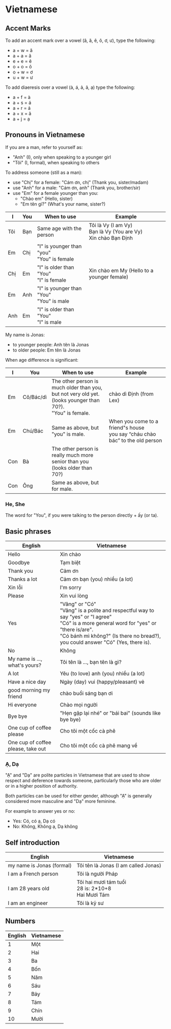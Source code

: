 # Vietnamese

## Accent Marks

To add an accent mark over a vowel (â, ă, ê, ô, ơ, ư), type the following:

- a + w = ă
- a + a = â
- e + e = ê
- o + o = ô
- o + w = ơ
- u + w = ư

To add diaeresis over a vowel (à, á, ả, ã, ạ) type the following:

- a + f = à
- a + s = á
- a + r = ả
- a + x = ã
- a + j = ạ

## Pronouns in Vietnamese

If you are a man, refer to yourself as:

- "Anh" (I), only when speaking to a younger girl
- "Tôi" (I, formal), when speaking to others

To address someone (still as a man):

- use "Chị" for a female: "Cám ơn, chị" (Thank you, sister/madam)
- use "Anh" for a male: "Cám ơn, anh" (Thank you, brother/sir)
- use "Em" for a female younger than you:
  - "Chào em" (Hello, sister)
  - "Em tên gì?" (What's your name, sister?)

| I   | You | When to use                                  | Example                                                            |
| --- | --- | -------------------------------------------- | ------------------------------------------------------------------ |
| Tôi | Bạn | Same age with the person                     | Tôi là Vy (I am Vy)<br>Bạn là Vy (You are Vy)<br>Xin chào Bạn Định |
| Em  | Chị | "I" is younger than "you"<br>"You" is female |                                                                    |
| Chị | Em  | "I" is older than "You"<br>"I" is female     | Xin chào em My (Hello to a younger female)                         |
| Em  | Anh | "I" is younger than "You"<br>"You" is male   |
| Anh | Em  | "I" is older than "You"<br>"I" is male       |

My name is Jonas:

- to younger people: Anh tên là Jonas
- to older people: Em tên là Jonas

When age difference is significant:

| I   | You       | When to use                                                                                                        | Example                                                                        |
| --- | --------- | ------------------------------------------------------------------------------------------------------------------ | ------------------------------------------------------------------------------ |
| Em  | Cô/Bác/dì | The other person is much older than you,<br>but not very old yet.<br>(looks younger than 70?).<br>"You" is female. | chào dì Định (from Lex)                                                        |
| Em  | Chú/Bác   | Same as above, but "you" is male.                                                                                  | When you come to a friend"s house<br>you say “cháu chào bác” to the old person |
| Con | Bà        | The other person is really much more<br>senior than you<br>(looks older than 70?)                                  |                                                                                |
| Con | Ông       | Same as above, but for male.                                                                                       |                                                                                |

### He, She

The word for "You", if you were talking to the person directly + ấy (or ta).

## Basic phrases

| English                            | Vietnamese                                                                                                                                                                                                                        |
| ---------------------------------- | --------------------------------------------------------------------------------------------------------------------------------------------------------------------------------------------------------------------------------- |
| Hello                              | Xin chào                                                                                                                                                                                                                          |
| Goodbye                            | Tạm biệt                                                                                                                                                                                                                          |
| Thank you                          | Cảm ơn                                                                                                                                                                                                                            |
| Thanks a lot                       | Cảm ơn bạn (you) nhiều (a lot)                                                                                                                                                                                                    |
| Xin lỗi                            | I'm sorry                                                                                                                                                                                                                         |
| Please                             | Xin vui lòng                                                                                                                                                                                                                      |
| Yes                                | "Vâng" or "Có"<br>"Vâng" is a polite and respectful way to say "yes" or "I agree"<br>"Có" is a more general word for "yes" or "there is/are".<br>"Có bánh mì không?" (Is there no bread?), you could answer "Có" (Yes, there is). |
| No                                 | Không                                                                                                                                                                                                                             |
| My name is ..., what's yours?      | Tôi tên là ..., bạn tên là gì?                                                                                                                                                                                                    |
| A lot                              | Yêu (to love) anh (you) nhiều (a lot)                                                                                                                                                                                             |
| Have a nice day                    | Ngày (day) vui (happy/pleasant) vẻ                                                                                                                                                                                                |
| good morning my friend             | chào buổi sáng bạn ơi                                                                                                                                                                                                             |
| Hi everyone                        | Chào mọi người                                                                                                                                                                                                                    |
| Bye bye                            | "Hẹn gặp lại nhé" or "bái bai" (sounds like bye bye)                                                                                                                                                                              |
| One cup of coffee please           | Cho tôi một cốc cà phê                                                                                                                                                                                                            |
| One cup of coffee please, take out | Cho tôi một cốc cà phê mang về                                                                                                                                                                                                    |

### Ạ, Dạ

"Ạ" and "Dạ" are polite particles in Vietnamese that are used to show respect and deference towards someone, particularly those who are older or in a higher position of authority.

Both particles can be used for either gender, although "Ạ" is generally considered more masculine and "Dạ" more feminine.

For example to answer yes or no:

- Yes: Có, có ạ, Dạ có
- No: Không, Không ạ, Dạ không

## Self introduction

| English                   | Vietnamese                                             |
| ------------------------- | ------------------------------------------------------ |
| my name is Jonas (formal) | Tôi tên là Jonas (I am called Jonas)                   |
| I am a French person      | Tôi là người Pháp                                      |
| I am 28 years old         | Tôi hai mươi tám tuổi<br>28 is: 2*10+8<br>Hai Mươi Tám |
| I am an engineer          | Tôi là kỹ sư                                           |

## Numbers

| English | Vietnamese |
| ------- | ---------- |
| 1       | Một        |
| 2       | Hai        |
| 3       | Ba         |
| 4       | Bốn        |
| 5       | Năm        |
| 6       | Sáu        |
| 7       | Bảy        |
| 8       | Tám        |
| 9       | Chín       |
| 10      | Mười       |
